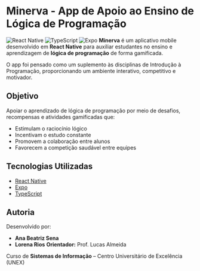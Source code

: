 # Minerva - App de Apoio ao Ensino de Lógica de Programação
![React Native](https://img.shields.io/badge/react_native-%2320232a.svg?style=for-the-badge&logo=react&logoColor=%2361DAFB)  ![TypeScript](https://img.shields.io/badge/typescript-%23007ACC.svg?style=for-the-badge&logo=typescript&logoColor=white)  ![Expo](https://img.shields.io/badge/expo-1C1E24?style=for-the-badge&logo=expo&logoColor=#D04A37)
**Minerva** é um aplicativo mobile desenvolvido em **React Native** para auxiliar estudantes no ensino e aprendizagem de **lógica de programação** de forma gamificada.

O app foi pensado como um suplemento às disciplinas de Introdução à Programação, proporcionando um ambiente interativo, competitivo e motivador.

## Objetivo

Apoiar o aprendizado de lógica de programação por meio de desafios, recompensas e atividades gamificadas que:
- Estimulam o raciocínio lógico
- Incentivam o estudo constante
- Promovem a colaboração entre alunos
- Favorecem a competição saudável entre equipes

## Tecnologias Utilizadas

- [React Native](https://reactnative.dev/)
- [Expo](https://expo.dev/)
- [TypeScript](https://www.typescriptlang.org/)

## Autoria

Desenvolvido por:

- **Ana Beatriz Sena**  
- **Lorena Rios**
**Orientador:** Prof. Lucas Almeida



Curso de **Sistemas de Informação** – Centro Universitário de Excelência (UNEX)
